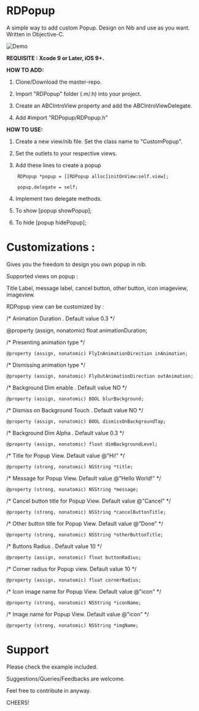 # RDPopup

A simple way to add custom Popup. Design on Nib and use as you want. 
Written in Objective-C.

![Demo](https://github.com/rajdhakate/RDPopup/blob/master/demo.gif)

**REQUISITE : Xcode 9 or Later, iOS 9+.**

**HOW TO ADD:**

1. Clone/Download the master-repo.

2. Import "RDPopup" folder (.m/.h) into your project.

3. Create an ABCIntroView property and add the ABCIntroViewDelegate.

4. Add #import "RDPopup/RDPopup.h"

**HOW TO USE:**

1. Create a new view/nib file. Set the class name to "CustomPopup".

2. Set the outlets to your respective views.

3. Add these lines to create a popup
```
    RDPopup *popup = [[RDPopup alloc]initOnView:self.view];

    popup.delegate = self;
```
4. Implement two delegate methods.

5. To show [popup showPopup];

6. To hide [popup hidePopup];


# Customizations :

Gives you the freedom to design you own popup in nib.

Supported views on popup : 

Title Label, message label, cancel button, other button, icon imageview, imageview.

RDPopup view can be customized by : 


/*
Animation Duration . Default value 0.3
*/

@property (assign, nonatomic) float animationDuration;


/*
Presenting animation type
*/
```
@property (assign, nonatomic) FlyInAnimationDirection inAnimation;
```

/*
Dismissing animation type
*/
```
@property (assign, nonatomic) FlyOutAnimationDirection outAnimation;
```

/*
Background Dim enable . Default value NO
*/
```
@property (assign, nonatomic) BOOL blurBackground;
```

/*
Dismiss on Background Touch . Default value NO
*/
```
@property (assign, nonatomic) BOOL dismissOnBackgroundTap;
```

/*
Background Dim Alpha . Default value 0.3
*/
```
@property (assign, nonatomic) float dimBackgroundLevel;
```

/*
Title for Popup View. Default value @"Hi!"
*/
```
@property (strong, nonatomic) NSString *title;
```

/*
Message for Popup View. Default value @"Hello World!"
*/
```
@property (strong, nonatomic) NSString *message;
```

/*
Cancel button title for Popup View. Default value @"Cancel"
*/
```
@property (strong, nonatomic) NSString *cancelButtonTitle;
```

/*
Other button title for Popup View. Default value @"Done"
*/
```
@property (strong, nonatomic) NSString *otherButtonTitle;
```

/*
Buttons Radius . Default value 10
*/
```
@property (assign, nonatomic) float buttonRadius;
```

/*
Corner radius for Popup view. Default value 10
*/
```
@property (assign, nonatomic) float cornerRadius;
```

/*
Icon image name for Popup View. Default value @"icon"
*/
```
@property (strong, nonatomic) NSString *iconName;
```

/*
 Image name for Popup View. Default value @"icon"
 */
```
@property (strong, nonatomic) NSString *imgName;
```

# Support

Please check the example included.

Suggestions/Queries/Feedbacks are welcome.

Feel free to contribute in anyway.


CHEERS!
